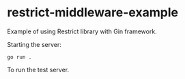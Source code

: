 # restrict-middleware-example
Example of using Restrict library with Gin framework.

Starting the server:
```
go run .
```

To run the test server.
